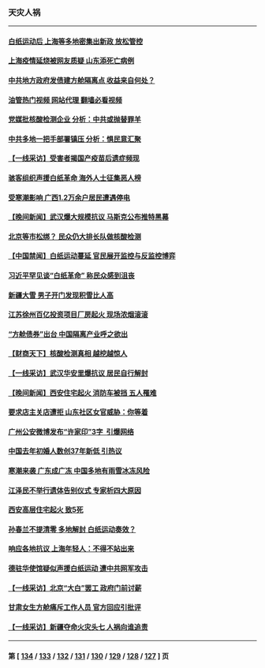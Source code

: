 ### 天灾人祸
---
#### [白纸运动后 上海等多地密集出新政 放松管控](../../pages/ncid280/n13878299.md?12042045) 
#### [上海疫情延烧被网友质疑 山东添死亡病例](../../pages/ncid280/n13878149.md?12042045) 
#### [中共地方政府发债建方舱隔离点 收益来自何处？](../../pages/ncid280/n13878071.md?12042045) 
#### [油管热门视频 网站代理 翻墙必看视频](http://138.2.39.72:81/youtube.html?epic-marker?12042045)
#### [党媒批核酸检测企业 分析：中共或抛替罪羊](../../pages/ncid280/n13878089.md?12042045) 
#### [中共多地一把手部署镇压 分析：惧民意汇聚](../../pages/ncid280/n13878085.md?12042045) 
#### [【一线采访】受害者揭国产疫苗后遗症频现](../../pages/ncid280/n13877939.md?12042045) 
#### [骇客组织声援白纸革命 海外人士征集恶人榜](../../pages/ncid280/n13878039.md?12042045) 
#### [受寒潮影响 广西1.2万余户居民遭遇停电](../../pages/ncid280/n13877929.md?12042045) 
#### [【晚间新闻】武汉爆大规模抗议 马斯克公布推特黑幕](../../pages/ncid280/n13877931.md?12042045) 
#### [北京等市松绑？ 民众仍大排长队做核酸检测](../../pages/ncid280/n13877897.md?12042045) 
#### [【中国禁闻】白纸运动蔓延 官民展开监控与反监控博弈](../../pages/ncid280/n13877692.md?12042045) 
#### [习近平罕见谈“白纸革命” 称民众感到沮丧](../../pages/ncid280/n13877901.md?12042045) 
#### [新疆大雪 男子开门发现积雪比人高](../../pages/ncid280/n13877925.md?12042045) 
#### [江苏徐州百亿投资项目厂房起火 现场浓烟滚滚](../../pages/ncid280/n13877791.md?12042045) 
#### [“方舱债券”出台 中国隔离产业呼之欲出](../../pages/ncid280/n13876933.md?12042045) 
#### [【财商天下】核酸检测真相 越挖越惊人](../../pages/ncid280/n13877638.md?12042045) 
#### [【一线采访】武汉华安⾥爆抗议 居民自行解封](../../pages/ncid280/n13877591.md?12042045) 
#### [【晚间新闻】西安住宅起火 消防车被挡 五人罹难](../../pages/ncid280/n13877357.md?12042045) 
#### [要求店主关店遭拒 山东社区女官威胁：你等着](../../pages/ncid280/n13877354.md?12042045) 
#### [广州公安微博发布“许家印”3字  引爆网络](../../pages/ncid280/n13877313.md?12042045) 
#### [中国去年初婚人数创37年新低 引热议](../../pages/ncid280/n13877255.md?12042045) 
#### [寒潮来袭 广东成广冻 中国多地有雨雪冰冻风险](../../pages/ncid280/n13877166.md?12042045) 
#### [江泽民不举行遗体告别仪式 专家析四大原因](../../pages/ncid280/n13877155.md?12042045) 
#### [西安高层住宅起火 致5死](../../pages/ncid280/n13877043.md?12042045) 
#### [孙春兰不提清零 多地解封 白纸运动奏效？](../../pages/ncid280/n13875533.md?12042045) 
#### [响应各地抗议 上海年轻人：不得不站出来](../../pages/ncid280/n13876261.md?12042045) 
#### [德驻华使馆疑似声援白纸运动 遭中共网军攻击](../../pages/ncid280/n13876887.md?12042045) 
#### [【一线采访】北京“大白”罢工 政府门前讨薪](../../pages/ncid280/n13876620.md?12042045) 
#### [甘肃女生方舱痛斥工作人员 官方回应引批评](../../pages/ncid280/n13876429.md?12042045) 
#### [【一线采访】新疆夺命火灾头七 人祸向谁追责](../../pages/ncid280/n13876202.md?12042045) 

---
#### 第 [ [134](./134.md?12042045) / [133](./133.md?12042045) / [132](./132.md?12042045) / [131](./131.md?12042045) / [130](./130.md?12042045) / [129](./129.md?12042045) / [128](./128.md?12042045) / [127](./127.md?12042045) ] 页
